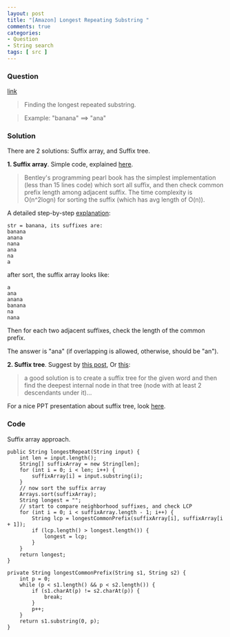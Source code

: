 ```yaml
---
layout: post
title: "[Amazon] Longest Repeating Substring "
comments: true
categories:
- Question
- String search
tags: [ src ]
---
```


### Question

[link](http://www.careercup.com/question?id=9182781)

> Finding the longest repeated substring. 

> Example: "banana" ==> "ana"

### Solution

There are 2 solutions: Suffix array, and Suffix tree. 

__1. Suffix array__. Simple code, explained [here](http://www.careercup.com/question?id=9182781).

> Bentley's programming pearl book has the simplest implementation (less than 15 lines code) which sort all suffix, and then check common prefix length among adjacent suffix. The time complexity is O(n^2logn) for sorting the suffix (which has avg length of O(n)). 

A detailed step-by-step [explanation](http://nriverwang.blogspot.com/2013/04/longest-repeated-substring.html): 

    str = banana, its suffixes are:
    banana
    anana
    nana
    ana
    na
    a

after sort, the suffix array looks like:

    a
    ana
    anana
    banana
    na
    nana

Then for each two adjacent suffixes, check the length of the common prefix.

The answer is "ana" (if overlapping is allowed, otherwise, should be "an"). 

__2. Suffix tree__. Suggest by [this post](http://qr.ae/6W9yJ), Or [this](http://www.careercup.com/question?id=9182781):

> a good solution is to create a suffix tree for the given word and then find the deepest internal node in that tree (node with at least 2 descendants under it)...

For a nice PPT presentation about suffix tree, look [here](https://www.cs.cmu.edu/~ckingsf/bioinfo-lectures/suffixtrees.pdf). 

### Code

Suffix array approach. 

	public String longestRepeat(String input) {
		int len = input.length();
		String[] suffixArray = new String[len];
		for (int i = 0; i < len; i++) {
			suffixArray[i] = input.substring(i);
		}
		// now sort the suffix array
		Arrays.sort(suffixArray);
		String longest = "";
		// start to compare neighborhood suffixes, and check LCP
		for (int i = 0; i < suffixArray.length - 1; i++) {
			String lcp = longestCommonPrefix(suffixArray[i], suffixArray[i + 1]);
			if (lcp.length() > longest.length()) {
				longest = lcp;
			}
		}
		return longest;
	}

	private String longestCommonPrefix(String s1, String s2) {
		int p = 0;
		while (p < s1.length() && p < s2.length()) {
			if (s1.charAt(p) != s2.charAt(p)) {
				break;
			}
			p++;
		}
		return s1.substring(0, p);
	}
